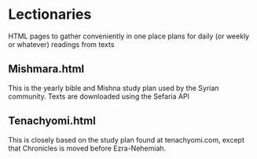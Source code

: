 # Lectionaries
HTML pages to gather conveniently in one place plans for daily (or weekly or whatever) readings from texts

## Mishmara.html

This is the yearly bible and Mishna study plan used by the Syrian community.
Texts are downloaded using the Sefaria API

## Tenachyomi.html

This is closely based on the study plan found at tenachyomi.com, except that Chronicles is moved before Ezra-Nehemiah.
